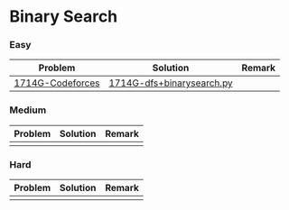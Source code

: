 # Binary Search

### Easy

| Problem | Solution | Remark |
| ------- | -------- | ------ |
| [1714G-Codeforces](https://codeforces.com/problemset/problem/1714/G) | [1714G-dfs+binarysearch.py](https://github.com/chuzhumin98/PythonForMillions/blob/main/Codeforces/1714/1714G-dfs+binarysearch.py) |        |



### Medium

| Problem                                                      | Solution                                                     | Remark |
| ------------------------------------------------------------ | ------------------------------------------------------------ | ------ |
|   |  |        |



### Hard

| Problem | Solution | Remark |
| ------- | -------- | ------ |
|   |  |        |